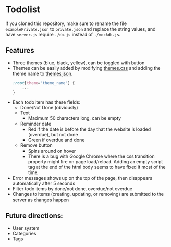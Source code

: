 # Todolist
If you cloned this repository, make sure to rename the file `examplePrivate.json` to `private.json` and replace the string values, and have `server.js` require `./db.js` instead of `./mockdb.js`.

## Features
 - Three themes (blue, black, yellow), can be toggled with button
  - Themes can be easily added by modifying [themes.css](/resources/css/themes.css) and adding the theme name to [themes.json](/themes.json).
    ```css
    :root[theme="theme_name"] {
        ...
    }
    ```
 - Each todo item has these fields:
   - Done/Not Done (obviously)
   - Text
     - Maximum 50 characters long, can be empty
   - Reminder date
     - Red if the date is before the day that the website is loaded (overdue), but not done
     - Green if overdue and done
   - Remove button
     - Spins around on hover
     - There is a bug with Google Chrome where the css transition property might fire on page load/reload. Adding an empty script tag at the end of the html body seems to have fixed it most of the time.
 - Error messages shows up on the top of the page, then disappears automatically after 5 seconds
 - Filter todo items by done/not done, overdue/not overdue
 - Changes to items (creating, updating, or removing) are submitted to the server as changes happen

## Future directions:
 - User system
 - Categories
 - Tags